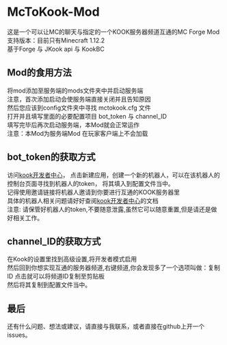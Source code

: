 # McToKook-Mod

这是一个可以让MC的聊天与指定的一个KOOK服务器频道互通的MC Forge Mod \
支持版本：目前只有Minecraft 1.12.2 \
基于Forge 与 JKook api 与 KookBC 

## Mod的食用方法
将mod添加至服务端的mods文件夹中并启动服务端 \
注意，首次添加启动会使服务端直接关闭并且告知原因 \
然后您应该到config文件夹中寻找 mctokook.cfg 文件 \
打开并且填写里面的必要配置项目 bot_token 与 channel_ID \
填写完毕后再次启动服务端，本Mod就会正常运作 \
注意：本Mod为服务端Mod 在玩家客户端上不会加载 

## bot_token的获取方式
访问[kook开发者中心](https://developer.kookapp.cn/app/index)，
点击新建应用，创建一个新的机器人，可以在该机器人的控制台页面寻找到机器人的token，
将其填入到配置文件当中。\
记得使用邀请链接将机器人邀请到你要进行互通的KOOK服务器里 \
具体的机器人相关问题请好好查阅[kook开发者中心](https://developer.kookapp.cn/app/index)的文档 \
注意: 请保管好机器人的token,不要随意泄露,虽然它可以随意重置,但是请还是做好相关工作。

## channel_ID的获取方式
在Kook的设置里找到高级设置,将开发者模式启用\
然后回到你想实现互通的服务器频道,右键频道,你会发现多了一个选项叫做：复制ID 点击就可以将频道ID复制至剪贴板\
然后将其复制到配置文件当中。

## 最后
还有什么问题、想法或建议，请直接与我联系，或者直接在github上开一个issues。
